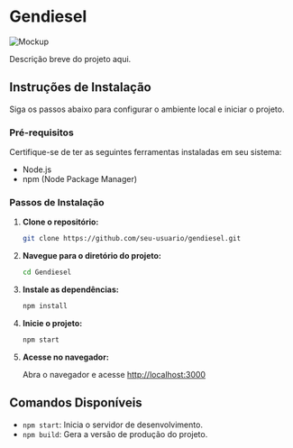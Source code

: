 # Gendiesel 
![Mockup](mockup.jpg)

Descrição breve do projeto aqui.

## Instruções de Instalação

Siga os passos abaixo para configurar o ambiente local e iniciar o projeto.

### Pré-requisitos

Certifique-se de ter as seguintes ferramentas instaladas em seu sistema:

- Node.js
- npm (Node Package Manager)

### Passos de Instalação

1. **Clone o repositório:**

    ```bash
    git clone https://github.com/seu-usuario/gendiesel.git
    ```

2. **Navegue para o diretório do projeto:**

    ```bash
    cd Gendiesel
    ```

3. **Instale as dependências:**

    ```bash
    npm install
    ```

4. **Inicie o projeto:**

    ```bash
    npm start
    ```

5. **Acesse no navegador:**

    Abra o navegador e acesse [http://localhost:3000](http://localhost:3000)

## Comandos Disponíveis

- `npm start`: Inicia o servidor de desenvolvimento.
- `npm build`: Gera a versão de produção do projeto.

